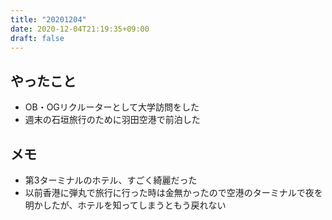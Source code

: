 ```yaml
---
title: "20201204"
date: 2020-12-04T21:19:35+09:00
draft: false
---
```


## やったこと
* OB・OGリクルーターとして大学訪問をした
* 週末の石垣旅行のために羽田空港で前泊した

## メモ
* 第3ターミナルのホテル、すごく綺麗だった
* 以前香港に弾丸で旅行に行った時は金無かったので空港のターミナルで夜を明かしたが、ホテルを知ってしまうともう戻れない
